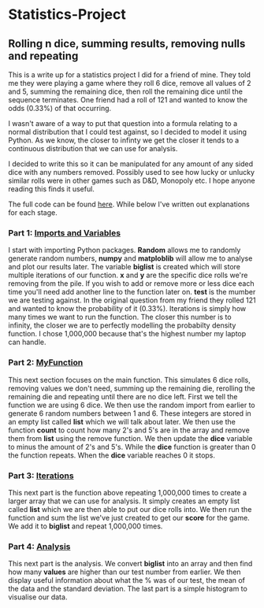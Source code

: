 # Statistics-Project
## Rolling **n** dice, summing results, removing nulls and repeating

This is a write up for a statistics project I did for a friend of mine. They told me they were playing a game where they roll 6 dice, remove all values of 2 and 5, summing the remaining dice, then roll the remaining dice until the sequence terminates. One friend had a roll of 121 and wanted to know the odds (0.33%) of that occurring.

I wasn't aware of a way to put that question into a formula relating to a normal distribution that I could test against, so I decided to model it using Python. As we know, the closer to infinty we get the closer it tends to a continuous distribution that we can use for analysis. 

I decided to write this so it can be manipulated for any amount of any sided dice with any numbers removed. Possibly used to see how lucky or unlucky similar rolls were in other games such as D&D, Monopoly etc. I hope anyone reading this finds it useful. 

The full code can be found [here](https://github.com/DanielCourtnage/Statistics-Project/blob/main/Code.python). While below I've written out explanations for each stage.


### Part 1: [Imports and Variables](https://github.com/DanielCourtnage/Statistics-Project/blob/main/Imports%20and%20Variable.py)
I start with importing Python packages. **Random** allows me to randomly generate random numbers, **numpy** and **matploblib** will allow me to analyse and plot our results later. The variable **biglist** is created which will store multiple iterations of our function. **x** and **y** are the specific dice rolls we're removing from the pile. If you wish to add or remove more or less dice each time you'll need add another line to the function later on. **test** is the mumber we are testing against. In the original question from my friend they rolled 121 and wanted to know the probability of it (0.33%). Iterations is simply how many times we want to run the function. The closer this number is to infinity, the closer we are to perfectly modelling the probabilty density function. I chose 1,000,000 because that's the highest number my laptop can handle. 

### Part 2: [MyFunction](https://github.com/DanielCourtnage/Statistics-Project/blob/main/MyFunction.py)
This next section focuses on the main function. This simulates 6 dice rolls, removing values we don't need, summing up the remaining die, rerolling the remaining die and repeating until there are no dice left. First we tell the function we are using 6 dice. We then use the random import from earlier to generate 6 random numbers between 1 and 6. These integers are stored in an empty list called **list** which we will talk about later. We then use the function **count** to count how many 2's and 5's are in the array and remove them from **list** using the remove function. We then update the **dice** variable to minus the amount of 2's and 5's. While the **dice** function is greater than 0 the function repeats. When the **dice** variable reaches 0 it stops.

### Part 3: [Iterations](https://github.com/DanielCourtnage/Statistics-Project/blob/main/Iterations.py)
This next part is the function above repeating 1,000,000 times to create a larger array that we can use for analysis. It simply creates an empty list called **list** which we are then able to put our dice rolls into. We then run the function and sum the list we've just created to get our **score** for the game. We add it to **biglist** and repeat 1,000,000 times. 

### Part 4: [Analysis](https://github.com/DanielCourtnage/Statistics-Project/blob/main/Analysis.py)
This next part is the analysis. We convert **biglist** into an array and then find how many **values** are higher than our test number from earlier. We then display useful information about what the % was of our test, the mean of the data and the standard deviation. The last part is a simple histogram to visualise our data.
